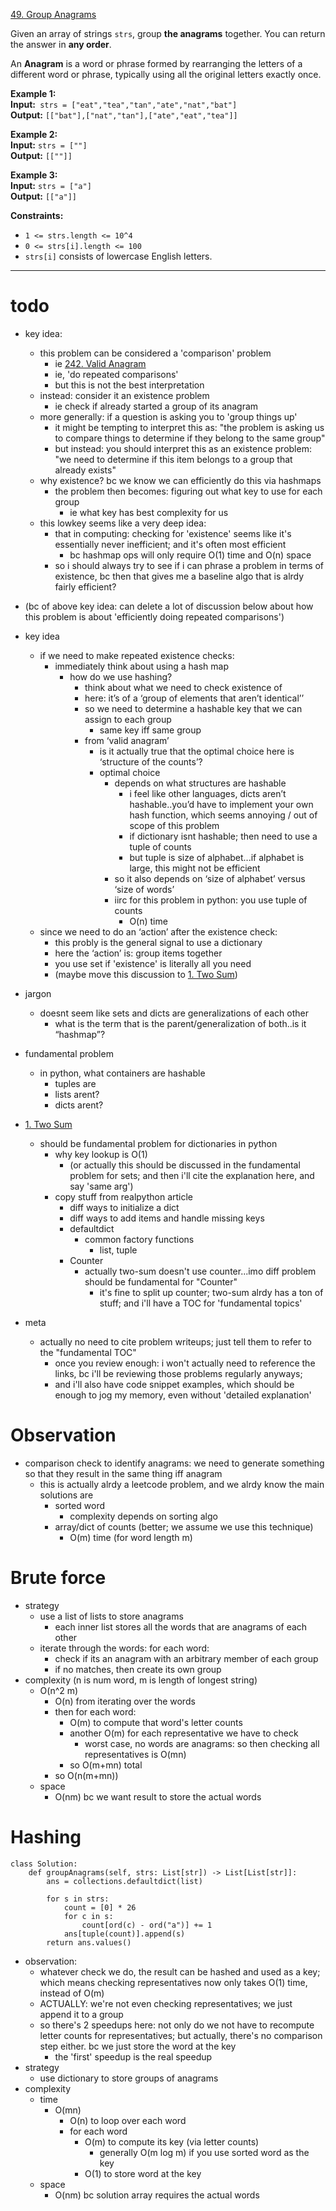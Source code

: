 [49. Group Anagrams](https://leetcode.com/problems/group-anagrams/)

Given an array of strings `strs`, group **the anagrams** together. You can return the answer in **any order**.

An **Anagram** is a word or phrase formed by rearranging the letters of a different word or phrase, typically using all the original letters exactly once.

**Example 1:**  
**Input:**` strs = ["eat","tea","tan","ate","nat","bat"]`  
**Output:** `[["bat"],["nat","tan"],["ate","eat","tea"]]`  

**Example 2:**  
**Input:** `strs = [""]`  
**Output:** `[[""]]`  

**Example 3:**  
**Input:** `strs = ["a"]`  
**Output:** `[["a"]]`  

**Constraints:**
- `1 <= strs.length <= 10^4`
- `0 <= strs[i].length <= 100`
- `strs[i]` consists of lowercase English letters.

---

# todo


- key idea:
	- this problem can be considered a 'comparison' problem
		- ie [242. Valid Anagram](242.%20Valid%20Anagram.md)
		- ie, 'do repeated comparisons'
		- but this is not the best interpretation
	- instead: consider it an existence problem
		- ie check if already started a group of its anagram
	- more generally: if a question is asking you to 'group things up'
		- it might be tempting to interpret this as: "the problem is asking us to compare things to determine if they belong to the same group"
		- but instead: you should interpret this as an existence problem: "we need to determine if this item belongs to a group that already exists"
	- why existence? bc we know we can efficiently do this via hashmaps
		- the problem then becomes: figuring out what key to use for each group
			- ie what key has best complexity for us
	- this lowkey seems like a very deep idea:
		- that in computing: checking for 'existence' seems like it's essentially never inefficient; and it's often most efficient
			- bc hashmap ops will only require O(1) time and O(n) space
		- so i should always try to see if i can phrase a problem in terms of existence, bc then that gives me a baseline algo that is alrdy fairly efficient?

- (bc of above key idea: can delete a lot of discussion below about how this problem is about 'efficiently doing repeated comparisons')

- key idea
	- if we need to make repeated existence checks:
		- immediately think about using a hash map
			- how do we use hashing?
				- think about what we need to check existence of
				- here: it’s of a ‘group of elements that aren’t identical’’
				- so we need to determine a hashable key that we can assign to each group
					- same key iff same group
				- from ‘valid anagram’
					- is it actually true that the optimal choice here is ‘structure of the counts’?
					- optimal choice
						- depends on what structures are hashable
							- i feel like other languages, dicts aren’t hashable..you’d have to implement your own hash function, which seems annoying / out of scope of this problem
							- if dictionary isnt hashable; then need to use a tuple of counts
							- but tuple is size of alphabet...if alphabet is large, this might not be efficient
						- so it also depends on ‘size of alphabet’ versus ‘size of words’
						- iirc for this problem in python: you use tuple of counts
							- O(n) time
	- since we need to do an ‘action’ after the existence check:
		- this probly is the general signal to use a dictionary
		- here the ‘action’ is: group items together
		- you use set if 'existence' is literally all you need
		- (maybe move this discussion to [1. Two Sum](1.%20Two%20Sum.md))




- jargon
	- doesnt seem like sets and dicts are generalizations of each other
		- what is the term that is the parent/generalization of both..is it “hashmap”?


- fundamental problem
	- in python, what containers are hashable
		- tuples are
		- lists arent?
		- dicts arent?






- [1. Two Sum](1.%20Two%20Sum.md)
	- should be fundamental problem for dictionaries in python
		- why key lookup is O(1)
			- (or actually this should be discussed in the fundamental problem for sets; and then i'll cite the explanation here, and say 'same arg')
		- copy stuff from realpython article
			- diff ways to initialize a dict
			- diff ways to add items and handle missing keys
			- defaultdict
				- common factory functions
					- list, tuple
			- Counter
				- actually two-sum doesn't use counter...imo diff problem should be fundamental for "Counter"
					- it's fine to split up counter; two-sum alrdy has a ton of stuff; and i'll have a TOC for 'fundamental topics'
- meta
	- actually no need to cite problem writeups; just tell them to refer to the "fundamental TOC"
		- once you review enough: i won't actually need to reference the links, bc i'll be reviewing those problems regularly anyways;
		- and i'll also have code snippet examples, which should be enough to jog my memory, even without 'detailed explanation'

		


# Observation
- comparison check to identify anagrams: we need to generate something so that they result in the same thing iff anagram
	- this is actually alrdy a leetcode problem, and we alrdy know the main solutions are
		- sorted word
			- complexity depends on sorting algo
		- array/dict of counts (better; we assume we use this technique)
			- O(m) time  (for word length m)

# Brute force
- strategy
	- use a list of lists to store anagrams
		- each inner list stores all the words that are anagrams of each other
	- iterate through the words: for each word:
		- check if its an anagram with an arbitrary member of each group
		- if no matches, then create its own group
- complexity (n is num word, m is length of longest string)
	- O(n^2 m)
		- O(n) from iterating over the words
		- then for each word: 
			- O(m) to compute that word's letter counts
			- another O(m) for each representative we have to check
				- worst case, no words are anagrams: so then checking all representatives is O(mn)
			- so O(m+mn) total
		- so O(n(m+mn))
	- space
		- O(nm) bc we want result to store the actual words
# Hashing
```
class Solution:
    def groupAnagrams(self, strs: List[str]) -> List[List[str]]:
        ans = collections.defaultdict(list)

        for s in strs:
            count = [0] * 26
            for c in s:
                count[ord(c) - ord("a")] += 1
            ans[tuple(count)].append(s)
        return ans.values()
```

- observation:
	- whatever check we do, the result can be hashed and used as a key; which means checking representatives now only takes O(1) time, instead of O(m)
	- ACTUALLY: we're not even checking representatives; we just append it to a group
	- so there's 2 speedups here: not only do we not have to recompute letter counts for representatives; but actually, there's no comparison step either. bc we just store the word at the key
		- the 'first' speedup is the real speedup
- strategy
	- use dictionary to store groups of anagrams
- complexity
	- time
		- O(mn)  
			- O(n) to loop over each word
			- for each word
				- O(m) to compute its key (via letter counts)
					- generally O(m log m) if you use sorted word as the key
				- O(1) to store word at the key
	- space
		- O(nm) bc solution array requires the actual words



